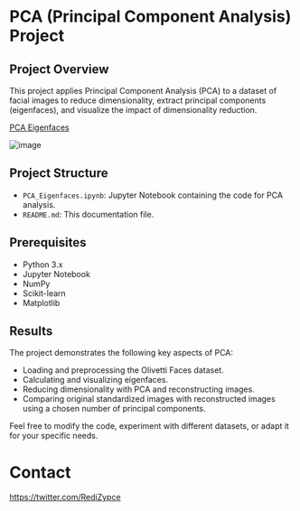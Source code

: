 # PCA (Principal Component Analysis) Project

## Project Overview

This project applies Principal Component Analysis (PCA) to a dataset of facial images to reduce dimensionality, extract principal components (eigenfaces), and visualize the impact of dimensionality reduction.

[PCA Eigenfaces](PCA_Eigenfaces.ipynb)

![image](https://github.com/RediZypce/PCA_Faces/assets/109640560/43adef47-e88f-4ffa-bbce-8037879dea11)

## Project Structure

- `PCA_Eigenfaces.ipynb`: Jupyter Notebook containing the code for PCA analysis.
- `README.md`: This documentation file.

## Prerequisites

- Python 3.x
- Jupyter Notebook
- NumPy
- Scikit-learn
- Matplotlib


## Results
The project demonstrates the following key aspects of PCA:

* Loading and preprocessing the Olivetti Faces dataset.
* Calculating and visualizing eigenfaces.
* Reducing dimensionality with PCA and reconstructing images.
* Comparing original standardized images with reconstructed images using a chosen number of principal components.

Feel free to modify the code, experiment with different datasets, or adapt it for your specific needs.

# Contact

https://twitter.com/RediZypce
